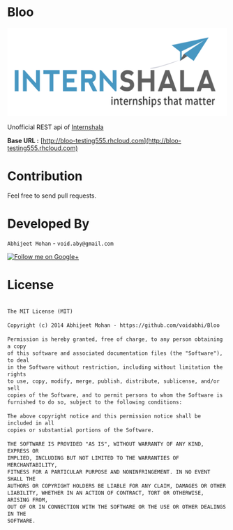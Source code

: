 
Bloo
===========

![Android](https://github.com/voidabhi/Bloo/blob/master/internshala_logo.png)

Unofficial REST api of [Internshala](http://www.internshala.com)

**Base URL :** [http://bloo-testing555.rhcloud.com](http://bloo-testing555.rhcloud.com)

Contribution
============

Feel free to send pull requests.

Developed By
============

`Abhijeet Mohan` - `void.aby@gmail.com`

<a href="https://plus.google.com/104070882148677917719/about">
  <img alt="Follow me on Google+"
       src="http://data.pkmmte.com/temp/social_google_plus_logo.png" />
</a>

License
=======

```

The MIT License (MIT)

Copyright (c) 2014 Abhijeet Mohan - https://github.com/voidabhi/Bloo

Permission is hereby granted, free of charge, to any person obtaining a copy
of this software and associated documentation files (the "Software"), to deal
in the Software without restriction, including without limitation the rights
to use, copy, modify, merge, publish, distribute, sublicense, and/or sell
copies of the Software, and to permit persons to whom the Software is
furnished to do so, subject to the following conditions:

The above copyright notice and this permission notice shall be included in all
copies or substantial portions of the Software.

THE SOFTWARE IS PROVIDED "AS IS", WITHOUT WARRANTY OF ANY KIND, EXPRESS OR
IMPLIED, INCLUDING BUT NOT LIMITED TO THE WARRANTIES OF MERCHANTABILITY,
FITNESS FOR A PARTICULAR PURPOSE AND NONINFRINGEMENT. IN NO EVENT SHALL THE
AUTHORS OR COPYRIGHT HOLDERS BE LIABLE FOR ANY CLAIM, DAMAGES OR OTHER
LIABILITY, WHETHER IN AN ACTION OF CONTRACT, TORT OR OTHERWISE, ARISING FROM,
OUT OF OR IN CONNECTION WITH THE SOFTWARE OR THE USE OR OTHER DEALINGS IN THE
SOFTWARE.

```
